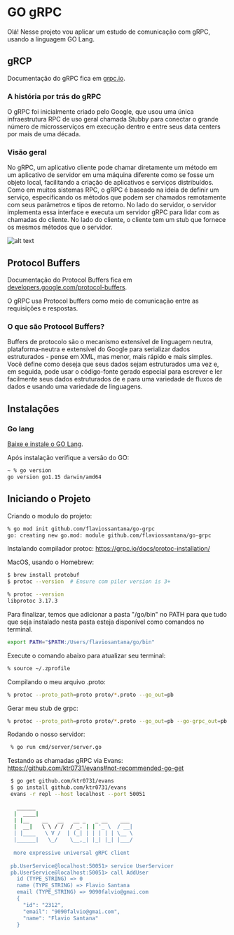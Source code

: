 # GO gRPC

Olá! Nesse projeto vou aplicar um estudo de comunicação com gRPC, usando a linguagem GO Lang.



## gRCP
Documentação do gRPC fica em [grpc.io](https://grpc.io/docs/what-is-grpc/introduction/).

### A história por trás do gRPC
 
O gRPC foi inicialmente criado pelo Google, que usou uma única infraestrutura RPC de uso geral chamada Stubby para conectar o grande número de microsserviços em execução dentro e entre seus data centers por mais de uma década. 

### Visão geral
No gRPC, um aplicativo cliente pode chamar diretamente um método em um aplicativo de servidor em uma máquina diferente como se fosse um objeto local, facilitando a criação de aplicativos e serviços distribuídos. Como em muitos sistemas RPC, o gRPC é baseado na ideia de definir um serviço, especificando os métodos que podem ser chamados remotamente com seus parâmetros e tipos de retorno. No lado do servidor, o servidor implementa essa interface e executa um servidor gRPC para lidar com as chamadas do cliente. No lado do cliente, o cliente tem um stub que fornece os mesmos métodos que o servidor.

![alt text](https://grpc.io/img/landing-2.svg)


## Protocol Buffers
Documentação do Protocol Buffers
 fica em [developers.google.com/protocol-buffers](https://developers.google.com/protocol-buffers/docs/overview).

O gRPC usa Protocol buffers como meio de comunicação entre as requisições e respostas.


### O que são Protocol Buffers? 
Buffers de protocolo são o mecanismo extensível de linguagem neutra, plataforma-neutra e extensível do Google para serializar dados estruturados - pense em XML, mas menor, mais rápido e mais simples. Você define como deseja que seus dados sejam estruturados uma vez e, em seguida, pode usar o código-fonte gerado especial para escrever e ler facilmente seus dados estruturados de e para uma variedade de fluxos de dados e usando uma variedade de linguagens.

## Instalações


### Go lang
[Baixe e instale o GO Lang](https://golang.org/dl/).

Após instalação verifique a versão do GO:

```bash
~ % go version
go version go1.15 darwin/amd64
```

## Iniciando o Projeto

Criando o modulo do projeto:
```bash
% go mod init github.com/flaviossantana/go-grpc 
go: creating new go.mod: module github.com/flaviossantana/go-grpc

```
Instalando compilador protoc:
https://grpc.io/docs/protoc-installation/

MacOS, usando o Homebrew:
```bash 
$ brew install protobuf
$ protoc --version  # Ensure com piler version is 3+

% protoc --version
libprotoc 3.17.3
```

Para finalizar, temos que adicionar a pasta "/go/bin" no PATH para que tudo que seja instalado nesta pasta esteja disponível 
como comandos no terminal.
```bash
export PATH="$PATH:/Users/flaviosantana/go/bin"
```

Execute o comando abaixo para atualizar seu terminal:
```bash
% source ~/.zprofile
```

Compilando o meu arquivo .proto:
```bash
% protoc --proto_path=proto proto/*.proto --go_out=pb
```

Gerar meu stub de grpc:
```bash
% protoc --proto_path=proto proto/*.proto --go_out=pb --go-grpc_out=pb
 ```

Rodando o nosso servidor:
```bash 
 % go run cmd/server/server.go
```

Testando as chamadas gRPC via Evans:
https://github.com/ktr0731/evans#not-recommended-go-get
```bash 
 $ go get github.com/ktr0731/evans
 $ go install github.com/ktr0731/evans
 evans -r repl --host localhost --port 50051
 
   ______
  |  ____|
  | |__    __   __   __ _   _ __    ___
  |  __|   \ \ / /  / _. | | '_ \  / __|
  | |____   \ V /  | (_| | | | | | \__ \
  |______|   \_/    \__,_| |_| |_| |___/
 
  more expressive universal gRPC client
 
 pb.UserService@localhost:50051> service UserServicer 
 pb.UserService@localhost:50051> call AddUser
   id (TYPE_STRING) => 0
   name (TYPE_STRING) => Flavio Santana
   email (TYPE_STRING) => 9090falvio@gmai.com
   {
     "id": "2312",
     "email": "9090falvio@gmai.com",    
     "name": "Flavio Santana"
   }
 
 ```